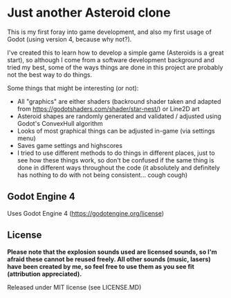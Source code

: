# Just another Asteroid clone

This is my first foray into game development, and also my first usage of Godot (using version 4, because why not?).

I've created this to learn how to develop a simple game (Asteroids is a great start), so although I come from a software development background
and tried my best, some of the ways things are done in this project are probably not the best way to do things.

Some things that might be interesting (or not):
* All "graphics" are either shaders (backround shader taken and adapted from https://godotshaders.com/shader/star-nest/) or Line2D art
* Asteroid shapes are randomly generated and validated / adjusted using Godot's ConvexHull algorithm
* Looks of most graphical things can be adjusted in-game (via settings menu)
* Saves game settings and highscores
* I tried to use different methods to do things in different places, just to see how these things work, so don't be confused if the same thing is done in different ways throughout the code (it absolutely and definitely has nothing to do with not being consistent... cough cough)


## Godot Engine 4
Uses Godot Engine 4 (https://godotengine.org/license)


## License

__Please note that the explosion sounds used are licensed sounds, so I'm afraid these cannot be reused freely.
All other sounds (music, lasers) have been created by me, so feel free to use them as you see fit (attribution appreciated).__

Released under MIT license (see LICENSE.MD)
